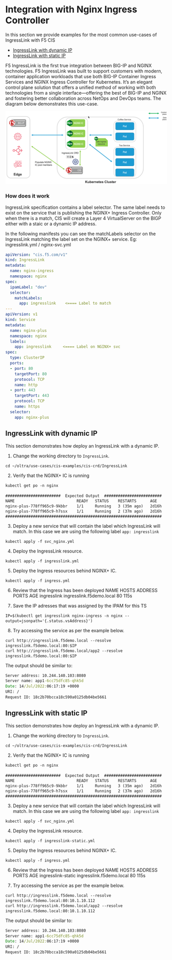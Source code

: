 # Integration with Nginx Ingress Controller
In this section we provide examples for the most common use-cases of IngressLink with F5 CIS
- [IngressLink with dynamic IP](#ingresslink-with-dynamic-ip)
- [IngressLink with static IP](#ingressLink-with-static-ip)


F5 IngressLink is the first true integration between BIG-IP and NGINX technologies. F5 IngressLink was built to support customers with modern, container application workloads that use both BIG-IP Container Ingress Services and NGINX Ingress Controller for Kubernetes. It’s an elegant control plane solution that offers a unified method of working with both technologies from a single interface—offering the best of BIG-IP and NGINX and fostering better collaboration across NetOps and DevOps teams. The diagram below demonstrates this use-case.

<img src="ingresslink.png">


### How does it work
IngressLink specification contains a label selector. The same label needs to exist on the service that is publishing the NGINX+ Ingress Controller. Only when there is a match, CIS will create a Layer 4 VirtualServer on the BIGP either with a staic or a dynamic IP address.

In the following manifests you can see the matchLabels selector on the IngressLink matching the label set on the NGINX+ service.
Eg: ingresslink.yml / nginx-svc.yml
```yml
apiVersion: "cis.f5.com/v1"
kind: IngressLink
metadata:
  name: nginx-ingress
  namespace: nginx
spec:
  ipamLabel: "dev"
  selector:
    matchLabels:
      app: ingresslink    <==== Label to match
---
apiVersion: v1
kind: Service
metadata:
  name: nginx-plus
  namespace: nginx
  labels:
    app: ingresslink     <==== Label on NGINX+ svc
spec:
  type: ClusterIP 
  ports:
  - port: 80
    targetPort: 80
    protocol: TCP
    name: http
  - port: 443
    targetPort: 443
    protocol: TCP
    name: https
  selector:
    app: nginx-plus
```


## IngressLink with dynamic IP
This section demonstrates how deploy an IngressLink with a dynamic IP.

1. Change the working directory to `IngressLink`.
```
cd ~/oltra/use-cases/cis-examples/cis-crd/IngressLink
```

2. Verify that the NGINX+ IC is running 
```
kubectl get po -n nginx

########################  Expected Output  #########################
NAME                           READY   STATUS    RESTARTS      AGE
nginx-plus-778ff965c9-9kbbr    1/1     Running   3 (35m ago)   2d16h
nginx-plus-778ff965c9-h7ssx    1/1     Running   2 (37m ago)   2d16h
####################################################################
```

3. Deploy a new service that will contain the label which IngressLink will match. In this case we are using the following label `app: ingresslink`
```
kubectl apply -f svc_nginx.yml
```

4. Deploy the IngressLink resource.
```
kubectl apply -f ingresslink.yml
```

5. Deploy the Ingress resources behind NGINX+ IC.
```
kubectl apply -f ingress.yml
```

6. Review that the Ingress has been deployed
NAME           HOSTS                      ADDRESS   PORTS   AGE
ingresslink    ingresslink.f5demo.local             80      115s


7. Save the IP adresses that was assigned by the IPAM for this TS
```
IP=$(kubectl get ingresslink nginx-ingress -n nginx --output=jsonpath='{.status.vsAddress}')
```

8. Try accessing the service as per the example below. 
```
curl http://ingresslink.f5demo.local --resolve ingresslink.f5demo.local:80:$IP 
curl http://ingresslink.f5demo.local/app2 --resolve ingresslink.f5demo.local:80:$IP 
```


The output should be similar to:
```cmd
Server address: 10.244.140.103:8080
Server name: app1-6cc75dfc85-qhk5d
Date: 14/Jul/2022:06:17:19 +0000
URI: /
Request ID: 18c2b70bcca18c590a0125db04be5661
```


## IngressLink with static IP
This section demonstrates how deploy an IngressLink with a dynamic IP.

1. Change the working directory to `IngressLink`.
```
cd ~/oltra/use-cases/cis-examples/cis-crd/IngressLink
```

2. Verify that the NGINX+ IC is running 
```
kubectl get po -n nginx

########################  Expected Output  #########################
NAME                           READY   STATUS    RESTARTS      AGE
nginx-plus-778ff965c9-9kbbr    1/1     Running   3 (35m ago)   2d16h
nginx-plus-778ff965c9-h7ssx    1/1     Running   2 (37m ago)   2d16h
####################################################################
```

3. Deploy a new service that will contain the label which IngressLink will match. In this case we are using the following label `app: ingresslink`
```
kubectl apply -f svc_nginx.yml
```

4. Deploy the IngressLink resource.
```
kubectl apply -f ingresslink-static.yml
```

5. Deploy the Ingress resources behind NGINX+ IC.
```
kubectl apply -f ingress.yml
```

6. Review that the Ingress has been deployed
NAME                  HOSTS                      ADDRESS   PORTS   AGE
ingresslink-static    ingresslink.f5demo.local             80      115s


8. Try accessing the service as per the example below. 
```
curl http://ingresslink.f5demo.local --resolve ingresslink.f5demo.local:80:10.1.10.112 
curl http://ingresslink.f5demo.local/app2 --resolve ingresslink.f5demo.local:80:10.1.10.112 
```

The output should be similar to:
```cmd
Server address: 10.244.140.103:8080
Server name: app1-6cc75dfc85-qhk5d
Date: 14/Jul/2022:06:17:19 +0000
URI: /
Request ID: 18c2b70bcca18c590a0125db04be5661
```
